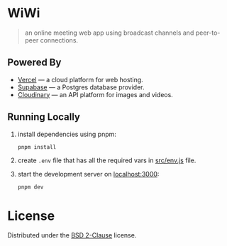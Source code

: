 # WiWi

> an online meeting web app using broadcast channels and peer-to-peer connections.

## Powered By

- [Vercel](https://vercel.com/) &horbar; a cloud platform for web hosting.
- [Supabase](https://supabase.com/) &horbar; a Postgres database provider.
- [Cloudinary](https://cloudinary.com/) &horbar; an API platform for images and videos.

## Running Locally

1. install dependencies using pnpm:

   ```sh
   pnpm install
   ```

2. create `.env` file that has all the required vars in [src/env.js](https://github.com/malkiii/wiwi/blob/main/src/env.js#L4) file.

3. start the development server on [localhost:3000](http://localhost:3000):

   ```sh
   pnpm dev
   ```

# License

Distributed under the [BSD 2-Clause](https://github.com/malkiii/wiwi/blob/main/LICENSE) license.

